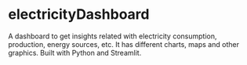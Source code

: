 # electricityDashboard

A dashboard to get insights related with electricity consumption, production, energy sources, etc. It has different charts, maps and other graphics. Built with Python and Streamlit.
